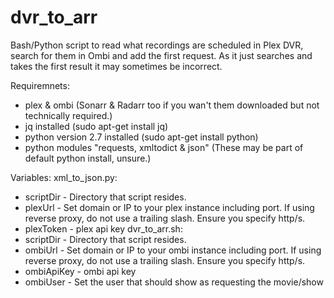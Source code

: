# dvr_to_arr
Bash/Python script to read what recordings are scheduled in Plex DVR, search for them in Ombi and add the first request.
As it just searches and takes the first result it may sometimes be incorrect.

Requiremnets:
* plex & ombi (Sonarr & Radarr too if you wan't them downloaded but not technically required.)
* jq installed (sudo apt-get install jq)
* python version 2.7 installed (sudo apt-get install python)
* python modules "requests, xmltodict & json" (These may be part of default python install, unsure.)

Variables:
xml_to_json.py:
* scriptDir - Directory that script resides.
* plexUrl - Set domain or IP to your plex instance including port. If using reverse proxy, do not use a trailing slash. Ensure you specify http/s.
* plexToken - plex api key
dvr_to_arr.sh:
* scriptDir - Directory that script resides.
* ombiUrl - Set domain or IP to your ombi instance including port. If using reverse proxy, do not use a trailing slash. Ensure you specify http/s.
* ombiApiKey - ombi api key
* ombiUser - Set the user that should show as requesting the movie/show
